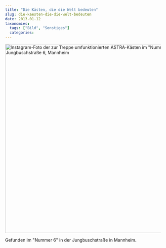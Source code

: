 ```yaml
---
title: "Die Kästen, die die Welt bedeuten"
slug: die-kaesten-die-die-welt-bedeuten
date: 2013-01-12
taxonomies:
  tags: ["Bild", "Sonstiges"]
  categories: 
---
```


<a href="http://instagram.com/p/UXSTtjgV5i/"><img src="/wp-content/uploads/2013/01/3c43d0245c5011e2aa5e22000a1f96ec_7.jpg" alt='Instagram-Foto der zur Treppe umfunktionierten ASTRA-Kästen im "Nummer 6" in der Jungbuschstraße 6, Mannheim' width="612" height="612" class="aligncenter size-full wp-image-1658"></a>

Gefunden im "Nummer 6" in der Jungbuschstraße in Mannheim.